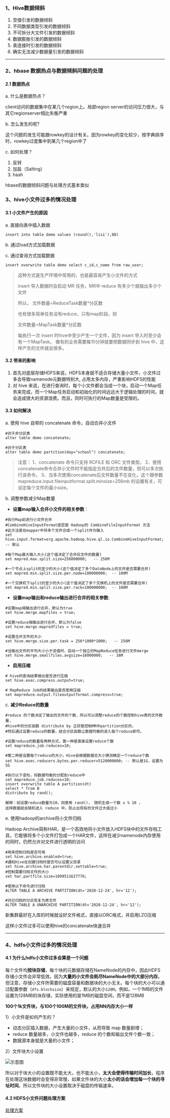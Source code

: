 


### 1、Hive数据倾斜

1. 空值引发的数据倾斜
2. 不同数据类型引发的数据倾斜
3. 不可拆分大文件引发的数据倾斜
4. 数据膨胀引发的数据倾斜
5. 表连接时引发的数据倾斜
6. 确实无法减少数据量引发的数据倾斜

---

### 2、hbase 数据热点与数据倾斜问题的处理

#### 2.1 数据热点

a. 什么是数据热点？

client访问的数据集中在某几个region上。局部region server的访问压力很大，与其它regionserver相比失衡严重

b. 怎么发生的呢?

这个问题的发生可能跟rowkey的设计有关。因为rowkey的变化较少，按字典排序时，rowkey过度集中到某几个region中了

c. 如何处理？

1. 反转
2. 加盐（Salting）
3. hash

hbase的数据倾斜问题与处理方式基本类似

### 3、hive小文件过多的情况处理

#### 3.1 小文件产生的原因

a.  直接向表中插入数据

```
insert into table demo values (round(),'lisi'),88)
```

b. 通过load方式加载数据

c. 通过查询方式加载数据

```
insert overwrite table demo select c_id,c_name from raw_user;
```

>
> 这种方式是生产环境中常用的，也是最容易产生小文件的方式
>
> insert 导入数据时会启动 MR 任务，MR中 reduce 有多少个就输出多少个文件
>
> 所以， 文件数量=ReduceTask数量*分区数
>
> 也有很多简单任务没有reduce，只有map阶段，则
>
> 文件数量=MapTask数量*分区数
>
> 每执行一次 insert 时hive中至少产生一个文件，因为 insert 导入时至少会有一个MapTask。
> 像有的业务需要每10分钟就要把数据同步到 hive 中，这样产生的文件就会很多。

#### 3.2 带来的影响

1. 首先对底层存储HDFS来说，HDFS本身就不适合存储大量小文件，小文件过多会导致namenode元数据特别大, 占用太多内存，严重影响HDFS的性能
2. 对 hive 来说，在进行查询时，每个小文件都会当成一个块，启动一个Map任务来完成，而一个Map任务启动和初始化的时间远远大于逻辑处理的时间，就会造成很大的资源浪费。而且，同时可执行的Map数量是受限的。

#### 3.3 如何解决

a. 使用 hive 自带的 concatenate 命令，自动合并小文件

```
#对于非分区表
alter table demo concatenate;

#对于分区表
alter table demo partition(day="school") concatenate;
```

>  注意： 
> 1、concatenate 命令只支持 RCFILE 和 ORC 文件类型。 
> 2、使用concatenate命令合并小文件时不能指定合并后的文件数量，但可以多次执行该命令。 
> 3、当多次使用concatenate后文件数量不在变化，这个跟参数 mapreduce.input.fileinputformat.split.minsize=256mb 的设置有关，可设定每个文件的最小size。

b. 调整参数减少Map数量

- **设置map输入合并小文件的相关参数**：

```
#执行Map前进行小文件合并
#CombineHiveInputFormat底层是 Hadoop的 CombineFileInputFormat 方法
#此方法是在mapper中将多个文件合成一个split作为输入
set hive.input.format=org.apache.hadoop.hive.ql.io.CombineHiveInputFormat; -- 默认

#每个Map最大输入大小(这个值决定了合并后文件的数量)
set mapred.max.split.size=256000000;   -- 256M

#一个节点上split的至少的大小(这个值决定了多个DataNode上的文件是否需要合并)
set mapred.min.split.size.per.node=100000000;  -- 100M

#一个交换机下split的至少的大小(这个值决定了多个交换机上的文件是否需要合并)
set mapred.min.split.size.per.rack=100000000;  -- 100M
```

- **设置map输出和reduce输出进行合并的相关参数**:

```
#设置map端输出进行合并，默认为true
set hive.merge.mapfiles = true;

#设置reduce端输出进行合并，默认为false
set hive.merge.mapredfiles = true;

#设置合并文件的大小
set hive.merge.size.per.task = 256*1000*1000;   -- 256M

#当输出文件的平均大小小于该值时，启动一个独立的MapReduce任务进行文件merge
set hive.merge.smallfiles.avgsize=16000000;   -- 16M 
```

- **启用压缩**

```
# hive的查询结果输出是否进行压缩
set hive.exec.compress.output=true;

# MapReduce Job的结果输出是否使用压缩
set mapreduce.output.fileoutputformat.compress=true;
```

c. **减少Reduce的数量**

```
#reduce 的个数决定了输出的文件的个数，所以可以调整reduce的个数控制hive表的文件数量，
#hive中的分区函数 distribute by 正好是控制MR中partition分区的，
#然后通过设置reduce的数量，结合分区函数让数据均衡的进入每个reduce即可。

#设置reduce的数量有两种方式，第一种是直接设置reduce个数
set mapreduce.job.reduces=10;

#第二种是设置每个reduce的大小，Hive会根据数据总大小猜测确定一个reduce个数
set hive.exec.reducers.bytes.per.reducer=5120000000; -- 默认是1G，设置为5G

#执行以下语句，将数据均衡的分配到reduce中
set mapreduce.job.reduces=10;
insert overwrite table A partition(dt)
select * from B
distribute by rand();

解释：如设置reduce数量为10，则使用 rand()， 随机生成一个数 x % 10 ，
这样数据就会随机进入 reduce 中，防止出现有的文件过大或过小
```

e. 使用hadoop的archive将小文件归档

Hadoop Archive简称HAR，是一个高效地将小文件放入HDFS块中的文件存档工具，它能够将多个小文件打包成一个HAR文件，这样在减少namenode内存使用的同时，仍然允许对文件进行透明的访问

```
#用来控制归档是否可用
set hive.archive.enabled=true;
#通知Hive在创建归档时是否可以设置父目录
set hive.archive.har.parentdir.settable=true;
#控制需要归档文件的大小
set har.partfile.size=1099511627776;

#使用以下命令进行归档
ALTER TABLE A ARCHIVE PARTITION(dt='2020-12-24', hr='12');

#对已归档的分区恢复为原文件
ALTER TABLE A UNARCHIVE PARTITION(dt='2020-12-24', hr='12');
```

新集群最好在入库的时候就设好文件格式，直接以ORC格式，并启用LZO压缩

这样小文件过多可以使用hive的concatenate快速合并

---

### 4、hdfs小文件过多的情况处理

#### 4.1 为什么hdfs小文件过多会算是一个问题

每个文件均**按块存储**，每个块的元数据存储在NameNode的内存中，因此HDFS存储小文件会非常低效。因为**大量的小文件会耗尽NameNode中的大部分内存**。但注意，存储小文件所需要的磁盘容量和数据块的大小无关。每个块的大小可以通过配置参数（`dfs.blocksize`）来规定，默认的大小`128M`。例如，一个1MB的文件设置为128MB的块存储，实际使用的是1MB的磁盘空间，而不是128MB

**100个1k文件块，与100个100M的文件块，占用NN内存大小一样**

1）小文件是如何产生的？

- 动态分区插入数据，产生大量的小文件，从而导致 map 数量剧增；
- reduce 数量越多，小文件也越多，reduce 的个数和输出文件个数一致；
- 数据源本身就是大量的小文件；

2）文件块大小设置

![示意图](http://img.wqkenqing.ren/typora_img/eb7e341b695443c1a49483fc7d1608ed.png) 

所以对于块大小的设置既不能太大，也不能太小，**太大会使得传输时间加长**，程序在处理这块数据时会变得非常慢，如果文件块的大小**太小的话会增加每一个块的寻址时间**。所以文件块的大小设置取决于磁盘的传输速率。

#### 4.2 HDFS小文件问题处理方案

[处理方案](https://cloud.tencent.com/developer/article/1779976)

